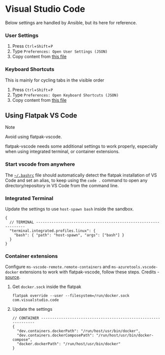 # Visual Studio Code

Below settings are handled by Ansible, but its here for reference.

### User Settings

1. Press `Ctrl`+`Shift`+`P`
2. Type `Preferences: Open User Settings (JSON)`
3. Copy content from [this file](../roles/vscode/files/settings.jsonc)

### Keyboard Shortcuts

This is mainly for cycling tabs in the visible order

1. Press `Ctrl`+`Shift`+`P`
2. Type `Preferences: Open Keyboard Shortcuts (JSON)`
3. Copy content from [this file](../roles/vscode/files/keybindings.jsonc)

## Using Flatpak VS Code

> [!NOTE]
> Avoid using flatpak-vscode.

flatpak-vscode needs some additional settings to work properly, especially when using integrated terminal, or container extensions.

### Start vscode from anywhere

The [`~/.bashrc`](../roles/dotfiles/files/.bashrc) file should automatically detect the flatpak installation of VS Code and set an alias, to keep using the `code .` command to open any directory/repository in VS Code from the command line.

### Integrated Terminal

Update the settings to use `host-spawn bash` inside the sandbox.

```jsonc
{
  // TERMINAL -----------------------------------------------------------------
  "terminal.integrated.profiles.linux": {
    "bash": { "path": "host-spawn", "args": ["bash"] }
  }
}
```

### Container extensions

Configure `ms-vscode-remote.remote-containers` and `ms-azuretools.vscode-docker` extensions to work with flatpak-vscode, follow these steps. Credits - [source](https://github.com/flathub/com.visualstudio.code/issues/55#issuecomment-1409226145).

1. Get `docker.sock` inside the flatpak

   ```shell
   flatpak override --user --filesystem=/run/docker.sock com.visualstudio.code
   ```

2. Update the settings

   ```jsonc
   // CONTAINER ----------------------------------------------------------------
   {
     "dev.containers.dockerPath": "/run/host/usr/bin/docker",
     "dev.containers.dockerComposePath": "/run/host/usr/bin/docker-compose",
     "docker.dockerPath": "/run/host/usr/bin/docker"
   }
   ```

